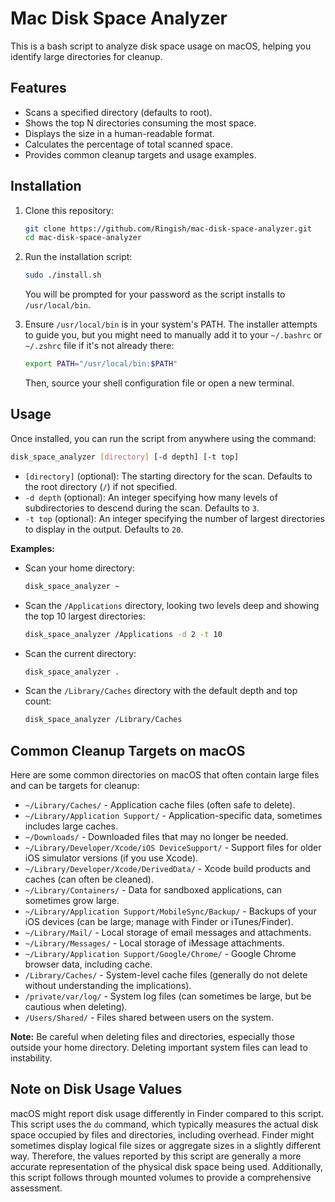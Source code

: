 # Mac Disk Space Analyzer

This is a bash script to analyze disk space usage on macOS, helping you identify large directories for cleanup.

## Features

* Scans a specified directory (defaults to root).
* Shows the top N directories consuming the most space.
* Displays the size in a human-readable format.
* Calculates the percentage of total scanned space.
* Provides common cleanup targets and usage examples.

## Installation

1.  Clone this repository:
    ```bash
    git clone https://github.com/Ringish/mac-disk-space-analyzer.git
    cd mac-disk-space-analyzer
    ```

2.  Run the installation script:
    ```bash
    sudo ./install.sh
    ```
    You will be prompted for your password as the script installs to `/usr/local/bin`.

3.  Ensure `/usr/local/bin` is in your system's PATH. The installer attempts to guide you, but you might need to manually add it to your `~/.bashrc` or `~/.zshrc` file if it's not already there:
    ```bash
    export PATH="/usr/local/bin:$PATH"
    ```
    Then, source your shell configuration file or open a new terminal.

## Usage

Once installed, you can run the script from anywhere using the command:

```bash
disk_space_analyzer [directory] [-d depth] [-t top]
```
* `[directory]` (optional): The starting directory for the scan. Defaults to the root directory (`/`) if not specified.
* `-d depth` (optional): An integer specifying how many levels of subdirectories to descend during the scan. Defaults to `3`.
* `-t top` (optional): An integer specifying the number of largest directories to display in the output. Defaults to `20`.

**Examples:**

* Scan your home directory:
    ```bash
    disk_space_analyzer ~
    ```

* Scan the `/Applications` directory, looking two levels deep and showing the top 10 largest directories:
    ```bash
    disk_space_analyzer /Applications -d 2 -t 10
    ```

* Scan the current directory:
    ```bash
    disk_space_analyzer .
    ```

* Scan the `/Library/Caches` directory with the default depth and top count:
    ```bash
    disk_space_analyzer /Library/Caches
    ```

## Common Cleanup Targets on macOS

Here are some common directories on macOS that often contain large files and can be targets for cleanup:

* `~/Library/Caches/` - Application cache files (often safe to delete).
* `~/Library/Application Support/` - Application-specific data, sometimes includes large caches.
* `~/Downloads/` - Downloaded files that may no longer be needed.
* `~/Library/Developer/Xcode/iOS DeviceSupport/` - Support files for older iOS simulator versions (if you use Xcode).
* `~/Library/Developer/Xcode/DerivedData/` - Xcode build products and caches (can often be cleaned).
* `~/Library/Containers/` - Data for sandboxed applications, can sometimes grow large.
* `~/Library/Application Support/MobileSync/Backup/` - Backups of your iOS devices (can be large; manage with Finder or iTunes/Finder).
* `~/Library/Mail/` - Local storage of email messages and attachments.
* `~/Library/Messages/` - Local storage of iMessage attachments.
* `~/Library/Application Support/Google/Chrome/` - Google Chrome browser data, including cache.
* `/Library/Caches/` - System-level cache files (generally do not delete without understanding the implications).
* `/private/var/log/` - System log files (can sometimes be large, but be cautious when deleting).
* `/Users/Shared/` - Files shared between users on the system.

**Note:** Be careful when deleting files and directories, especially those outside your home directory. Deleting important system files can lead to instability.

## Note on Disk Usage Values

macOS might report disk usage differently in Finder compared to this script. This script uses the `du` command, which typically measures the actual disk space occupied by files and directories, including overhead. Finder might sometimes display logical file sizes or aggregate sizes in a slightly different way. Therefore, the values reported by this script are generally a more accurate representation of the physical disk space being used. Additionally, this script follows through mounted volumes to provide a comprehensive assessment.